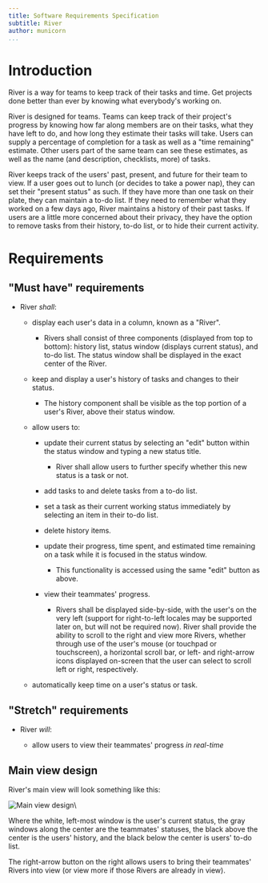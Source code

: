```yaml
---
title: Software Requirements Specification
subtitle: River
author: municorn
...
```


Introduction
============================================================

River is a way for teams to keep track of their tasks and time. Get projects
done better than ever by knowing what everybody's working on.

River is designed for teams. Teams can keep track of their project's progress
by knowing how far along members are on their tasks, what they have left to do,
and how long they estimate their tasks will take. Users can supply a percentage
of completion for a task as well as a "time remaining" estimate. Other users
part of the same team can see these estimates, as well as the name (and
description, checklists, more) of tasks.

River keeps track of the users' past, present, and future for their team to
view. If a user goes out to lunch (or decides to take a power nap), they can
set their "present status" as such. If they have more than one task on their
plate, they can maintain a to-do list. If they need to remember what they
worked on a few days ago, River maintains a history of their past tasks. If
users are a little more concerned about their privacy, they have the option to
remove tasks from their history, to-do list, or to hide their current activity.

Requirements
============

## "Must have" requirements

-	River *shall*:

	-	display each user's data in a column, known as a
	"River".

		-	Rivers shall consist of three components (displayed from top to
		bottom): history list, status window (displays current status), and
		to-do list. The status window shall be displayed in the exact center of
		the River.

	-	keep and display a user's history of tasks and changes to their status.

		-	The history component shall be visible as the top portion of a
		user's River, above their status window.

	-	allow users to:

		-	update their current status by selecting an "edit" button within
		the status window and typing a new status title.

			-	River shall allow users to further specify whether this new
			status is a task or not.

		-	add tasks to and delete tasks from a to-do list.

		-	set a task as their current working status immediately by selecting
		an item in their to-do list.

		-	delete history items.

		-	update their progress, time spent, and estimated time remaining on
		a task while it is focused in the status window.

			-	This functionality is accessed using the same "edit" button as
			above.

		-	view their teammates' progress.

			-	Rivers shall be displayed side-by-side, with the user's on the
			very left (support for right-to-left locales may be supported later
			on, but will not be required now). River shall provide the ability
			to scroll to the right and view more Rivers, whether through use
			of the user's mouse (or touchpad or touchscreen), a horizontal
			scroll bar, or left- and right-arrow icons displayed on-screen that
			the user can select to scroll left or right, respectively.

	-	automatically keep time on a user's status or task.

## "Stretch" requirements

-	River *will*:

	- allow users to view their teammates' progress *in real-time*

## Main view design

River's main view will look something like this: 

![Main view design](./design.png)\

Where the white, left-most window is the user's current
status, the gray windows along the center are the teammates'
statuses, the black above the center is the users' history, and
the black below the center is users' to-do list.

The right-arrow button on the right allows users to bring
their teammates' Rivers into view (or view more if those
Rivers are already in view).

